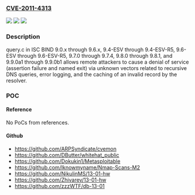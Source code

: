 ### [CVE-2011-4313](https://cve.mitre.org/cgi-bin/cvename.cgi?name=CVE-2011-4313)
![](https://img.shields.io/static/v1?label=Product&message=n%2Fa&color=blue)
![](https://img.shields.io/static/v1?label=Version&message=%3D%20n%2Fa%20&color=brighgreen)
![](https://img.shields.io/static/v1?label=Vulnerability&message=n%2Fa&color=brighgreen)

### Description

query.c in ISC BIND 9.0.x through 9.6.x, 9.4-ESV through 9.4-ESV-R5, 9.6-ESV through 9.6-ESV-R5, 9.7.0 through 9.7.4, 9.8.0 through 9.8.1, and 9.9.0a1 through 9.9.0b1 allows remote attackers to cause a denial of service (assertion failure and named exit) via unknown vectors related to recursive DNS queries, error logging, and the caching of an invalid record by the resolver.

### POC

#### Reference
No PoCs from references.

#### Github
- https://github.com/ARPSyndicate/cvemon
- https://github.com/DButter/whitehat_public
- https://github.com/Dokukin1/Metasploitable
- https://github.com/Iknowmyname/Nmap-Scans-M2
- https://github.com/NikulinMS/13-01-hw
- https://github.com/Zhivarev/13-01-hw
- https://github.com/zzzWTF/db-13-01


